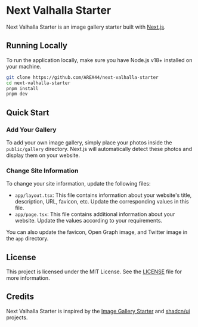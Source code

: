 # Next Valhalla Starter

Next Valhalla Starter is an image gallery starter built with [Next.js](https://nextjs.org).

## Running Locally

To run the application locally, make sure you have Node.js v18+ installed on your machine.

```bash
git clone https://github.com/AREA44/next-valhalla-starter
cd next-valhalla-starter
pnpm install
pnpm dev
```

## Quick Start

### Add Your Gallery

To add your own image gallery, simply place your photos inside the `public/gallery` directory. Next.js will automatically detect these photos and display them on your website.

### Change Site Information

To change your site information, update the following files:

- `app/layout.tsx`: This file contains information about your website's title, description, URL, favicon, etc. Update the corresponding values in this file.
- `app/page.tsx`: This file contains additional information about your website. Update the values according to your requirements.

You can also update the favicon, Open Graph image, and Twitter image in the `app` directory.

## License

This project is licensed under the MIT License. See the [LICENSE](LICENSE) file for more information.

## Credits

Next Valhalla Starter is inspired by the [Image Gallery Starter](https://vercel.com/templates/next.js/image-gallery-starter) and [shadcn/ui](https://ui.shadcn.com) projects.
